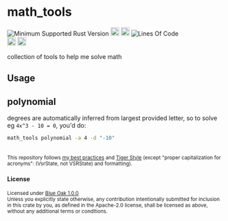 # math_tools
![Minimum Supported Rust Version](https://img.shields.io/badge/nightly-1.92+-ab6000.svg)
[<img alt="crates.io" src="https://img.shields.io/crates/v/math_tools.svg?color=fc8d62&logo=rust" height="20" style=flat-square>](https://crates.io/crates/math_tools)
[<img alt="docs.rs" src="https://img.shields.io/badge/docs.rs-66c2a5?style=for-the-badge&labelColor=555555&logo=docs.rs&style=flat-square" height="20">](https://docs.rs/math_tools)
![Lines Of Code](https://img.shields.io/badge/LoC-506-lightblue)
<br>
[<img alt="ci errors" src="https://img.shields.io/github/actions/workflow/status/valeratrades/math_tools/errors.yml?branch=master&style=for-the-badge&style=flat-square&label=errors&labelColor=420d09" height="20">](https://github.com/valeratrades/math_tools/actions?query=branch%3Amaster) <!--NB: Won't find it if repo is private-->
[<img alt="ci warnings" src="https://img.shields.io/github/actions/workflow/status/valeratrades/math_tools/warnings.yml?branch=master&style=for-the-badge&style=flat-square&label=warnings&labelColor=d16002" height="20">](https://github.com/valeratrades/math_tools/actions?query=branch%3Amaster) <!--NB: Won't find it if repo is private-->

collection of tools to help me solve math

## Usage
## polynomial
degrees are automatically inferred from largest provided letter, so to solve eg `4x^3 - 10 = 0`, you'd do:
```sh
math_tools polynomial -a 4 -d "-10"
```



<br>

<sup>
	This repository follows <a href="https://github.com/valeratrades/.github/tree/master/best_practices">my best practices</a> and <a href="https://github.com/tigerbeetle/tigerbeetle/blob/main/docs/TIGER_STYLE.md">Tiger Style</a> (except "proper capitalization for acronyms": (VsrState, not VSRState) and formatting).
</sup>

#### License

<sup>
	Licensed under <a href="LICENSE">Blue Oak 1.0.0</a>
</sup>

<br>

<sub>
	Unless you explicitly state otherwise, any contribution intentionally submitted
for inclusion in this crate by you, as defined in the Apache-2.0 license, shall
be licensed as above, without any additional terms or conditions.
</sub>
